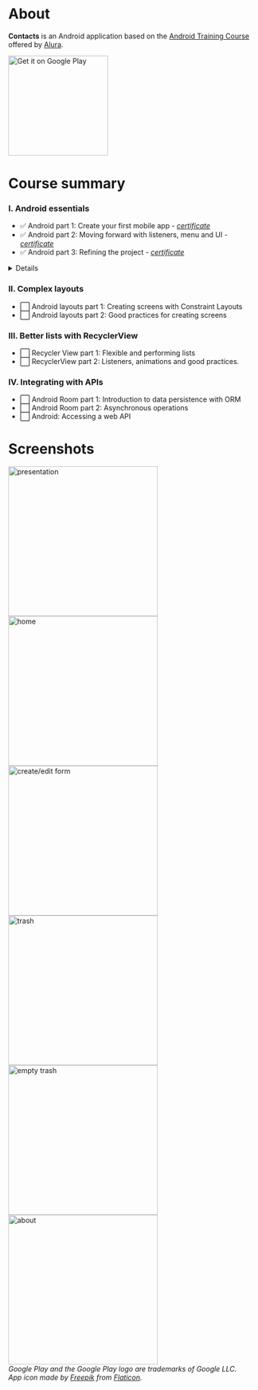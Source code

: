 # About

**Contacts** is an Android application based on the [Android Training Course](https://cursos.alura.com.br/formacao-android) offered by [Alura](https://www.alura.com.br).

<a href="https://play.google.com/store/apps/details?id=io.afonso.contacts"><img alt="Get it on Google Play" src="https://play.google.com/intl/en_us/badges/static/images/badges/en_badge_web_generic.png" width="200"></a>


# Course summary

### I. Android essentials

- ✅ Android part 1: Create your first mobile app _- [certificate](https://cursos.alura.com.br/certificate/7ec88e25-aeae-4cb7-820e-5c2197bdd708)_
- ✅ Android part 2: Moving forward with listeners, menu and UI _- [certificate](https://cursos.alura.com.br/certificate/025b4c07-e8a5-4405-9060-65a33f2e13b8)_
- ✅️ Android part 3: Refining the project _- [certificate](https://cursos.alura.com.br/certificate/7ce1d9d3-34ca-4688-a6db-7ed313720f77)_

<details>
  <summary>Details</summary>
  
  * **Android part 1: Create your first mobile app**
    * Understand what Android is and its platform
    * Learn how to create and develop Apps from Android Studio
    * Know what an Activity is and how we use it on Android
    * Implement screens via visual editor or source code
    * Apply actions to visual components through listeners
    * Know the concepts about Activities life cycle
    * Refactor the code with good programming practices

  * **Android part 2: Moving forward with listeners, menu and UI**
    * Learn how to implement listeners in AdapterViews
    * Explore and create logs for the Android device
    * Transfer data between Activities
    * Implement changing and removing behaviors from a list
    * Use context menu in views
    * Understand how to handle screens with a lot of visual content
    * Insert options menu to improve user experience
    
  * **Android part 3: Refining the project**
    * Implement a custom layout for an AdapterView
    * Understand and use the Android Framework Application entity
    * Interact with the user through dialogs
    * Analyze possible improvements in the project through the code inspector
    * Understand and resolve topics presented in the code inspection result
    
</details>


### II. Complex layouts

- ⬜️ Android layouts part 1: Creating screens with Constraint Layouts
- ⬜️ Android layouts part 2: Good practices for creating screens


### III. Better lists with RecyclerView

- ⬜️ Recycler View part 1: Flexible and performing lists
- ⬜️ RecyclerView part 2: Listeners, animations and good practices.


### IV. Integrating with APIs

- ⬜️ Android Room part 1: Introduction to data persistence with ORM
- ⬜️ Android Room part 2: Asynchronous operations
- ⬜️ Android: Accessing a web API


# Screenshots

<div style="float:left;">
  <img src="https://static.afonso.io/contacts/screenshots/_video.gif" alt="presentation" width="300">
  <img src="https://static.afonso.io/contacts/screenshots/_1600038443.png" alt="home" width="300">
  <img src="https://static.afonso.io/contacts/screenshots/_1600038494.png" alt="create/edit form" width="300">
  <img src="https://static.afonso.io/contacts/screenshots/_1600038596.png" alt="trash" width="300">
  <img src="https://static.afonso.io/contacts/screenshots/_1600038509.png" alt="empty trash" width="300">
  <img src="https://static.afonso.io/contacts/screenshots/_1600039803.png" alt="about" width="300">
</div>


___
_Google Play and the Google Play logo are trademarks of Google LLC.<br>
App icon made by [Freepik](https://www.flaticon.com/authors/freepik) from [Flaticon](https://www.flaticon.com/)._
